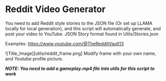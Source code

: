 # Reddit Video Generator

You need to add Reddit style stories to the JSON file (Or set up LLAMA locally for local generation), and this script will automatically generate, and post your video to YouTube. 
JSON Story format found in Utils/Stories.json

Examples: https://www.youtube.com/@TheRedditVault13

![Title_Image][utils/reddit_frame.png]
Modify frame with your own name, and Youtube profile picture.


***NOTE: You need to add a gameplay.mp4 file into utils for this script to work***
